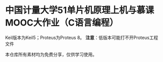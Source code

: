 # 中国计量大学51单片机原理上机与慕课MOOC大作业（C语言编程）

Keil版本为Keil5；Proteus为Proteus 8。
**注意**：低版本可能打不开Proteus工程文件

本仓库所有素材均为免费分享，仅供学习使用。
